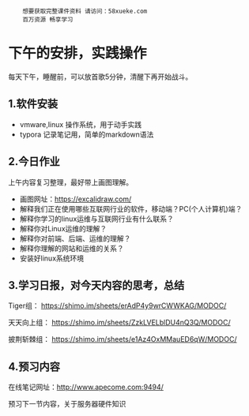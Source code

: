 ```### 此资源由 58学课资源站 收集整理 ###
	想要获取完整课件资料 请访问：58xueke.com
	百万资源 畅享学习

```
# 下午的安排，实践操作

每天下午，睡醒前，可以放首歌5分钟，清醒下再开始战斗。

## 1.软件安装

 - vmware,linux 操作系统，用于动手实践
 - typora 记录笔记用，简单的markdown语法

## 2.今日作业
上午内容复习整理，最好带上画图理解。

 - 画图网址：https://excalidraw.com/
 - 解释我们正在使用哪些互联网行业的软件，移动端？PC(个人计算机)端？
 - 解释你学习的linux运维与互联网行业有什么联系？
 - 解释你对Linux运维的理解？
 - 解释你对前端、后端、运维的理解？
 - 解释你理解的网站和运维的关系？
 - 安装好linux系统环境

## 3.学习日报，对今天内容的思考，总结
 Tiger组：
  https://shimo.im/sheets/erAdP4y9wrCWWKAG/MODOC/ 

 天天向上组：
  https://shimo.im/sheets/ZzkLVELblDU4nQ3Q/MODOC/ 

 披荆斩棘组：
  https://shimo.im/sheets/e1Az4OxMMauED6qW/MODOC/ 



## 4.预习内容
 在线笔记网址：http://www.apecome.com:9494/

 预习下一节内容，关于服务器硬件知识





















